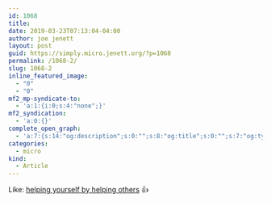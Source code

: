 ```yaml
---
id: 1068
title: 
date: 2019-03-23T07:13:04-04:00
author: joe jenett
layout: post
guid: https://simply.micro.jenett.org/?p=1068
permalink: /1068-2/
slug: 1068-2
inline_featured_image:
  - "0"
  - "0"
mf2_mp-syndicate-to:
  - 'a:1:{i:0;s:4:"none";}'
mf2_syndication:
  - 'a:0:{}'
complete_open_graph:
  - 'a:7:{s:14:"og:description";s:0:"";s:8:"og:title";s:0:"";s:7:"og:type";s:0:"";s:12:"twitter:card";s:7:"summary";s:15:"twitter:creator";s:0:"";s:19:"twitter:description";s:0:"";s:8:"og:image";s:0:"";}'
categories:
  - micro
kind:
  - Article
---
```

Like: [helping yourself by helping others](https://youneedastereo.com/#2019-03-21%20helping%20yourself%20by%20helping%20others) 👍